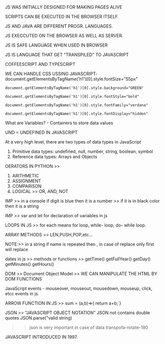 JS WAS INITIALLY DESIGNED FOR MAKING PAGES ALIVE

SCRIPTS CAN BE EXECUTED IN THE BROWSER ITSELF.

JS AND JAVA ARE DIFFERENT PROGR. LANGUAGES.

JS EXECCUTED ON THE BROWSER AS WELL AS SERVER.

JS IS SAFE LANGUAGE WHEN USED IN BROWSER

JS IS LANGUAGE THAT GET "TRANSPILED" TO JAVASCRIPT

COFFEESCRIPT AND TYPESCRIPT

WE CAN HANDLE CSS USSING JAVASCRIPT-
    document.getElementsByTagName('h1')[0].style.fontSize="55px"

    document.getElementsByTagName('h1')[0].style.background="GREEN"

    document.getElementsByTagName('h1')[0].style.fontStyle="bold"

    document.getElementsByTagName('h1')[0].style.fontFamily="verdana"

    document.getElementsByTagName('h1')[0].style.fontDisplay="hidden"

What are Variables? - Containers to store data values

UND = UNDEFINED IN JAVASCRIPT

At a very high level, there are two types of data types in JavaScript
1. Primitive data types: undefined, null, number, string, boolean, symbol
2. Reference data types: Arrays and Objects

OERATORS IN PYTHON >>
1. ARITHMETIC
2. ASSIGNMENT 
3. COMPARISON 
4. LOGICAL >> OR, AND, NOT

IMP >> in a console if digit is blue then it is a number
    >> if it is in black color then it is a string

IMP >> var and let for declaration of variables in js

LOOPS IN JS >> for each means for loop, while- loop, do- while loop.

ARRAY METHODS >> LEN,PUSH,POP,etc...

NOTE:>> in a string if name is repeated then , in case of replace only first will replace 

dates in js >>
methods or functions >> 
getTime()
getFullYear()
getDay()
getMinutes()
getHours()

DOM >> Document Object Model >> WE CAN MANIPULATE THE HTML BY DOM FUNCTIONS

JavaScript events - mouseover, mouseout, mousedown, mouseup, click, etcc events in js.

ARROW FUNCTION IN JS >>
    sum = (a,b)=>{
       return a+b;
    }

JSON >> "JAVASCRIPT OBJECT NOTATION"
JSON  not contains double quotes
JSON.parse("valid string)

>> json is very important in case of data transpofa-rotate-180

JAVASCRIPT INTRODUCED IN 1997.